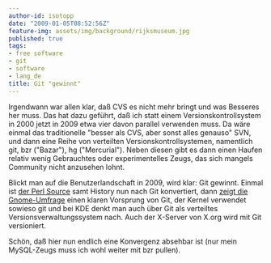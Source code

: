 ```yaml
---
author-id: isotopp
date: "2009-01-05T08:52:56Z"
feature-img: assets/img/background/rijksmuseum.jpg
published: true
tags:
- free software
- git
- software
- lang_de
title: Git "gewinnt"
---
```


Irgendwann war allen klar, daß CVS es nicht mehr bringt und was Besseres her muss. 
Das hat dazu geführt, daß ich statt einem Versionskontrollsystem in 2000 jetzt in 2009 etwa vier davon parallel verwenden muss.
Da wäre einmal das traditionelle "besser als CVS, aber sonst alles genauso" SVN, und dann eine Reihe von verteilten Versionskontrollsystemen, namentlich git, bzr ("Bazar"), hg ("Mercurial").
Neben diesen gibt es dann einen Haufen relativ wenig Gebrauchtes oder experimentelles Zeugs, das sich mangels Community nicht anzusehen lohnt.

Blickt man auf die Benutzerlandschaft in 2009, wird klar: Git gewinnt. 
Einmal ist 
[der Perl Source](http://www.perlfoundation.org/perl5/index.cgi?perl_git_repositories) 
samt History nun nach Git konvertiert, dann 
[zeigt die Gnome-Umfrage](http://blogs.gnome.org/newren/2009/01/03/gnome-dvcs-survey-results/) 
einen klaren Vorsprung von Git, der Kernel verwendet sowieso git und bei KDE denkt man auch über Git als verteiltes Versionsverwaltungssystem nach.
Auch der X-Server von X.org wird mit Git versioniert.

Schön, daß hier nun endlich eine Konvergenz absehbar ist (nur mein MySQL-Zeugs muss ich wohl weiter mit bzr pullen).

